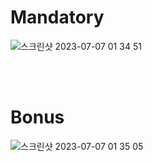 # Mandatory

![스크린샷 2023-07-07 01 34 51](https://github.com/koreanddinghwan/inception_priv/assets/76278794/b88abc97-0b8c-475e-844e-82efd368e7b4)


<br><br>

# Bonus

![스크린샷 2023-07-07 01 35 05](https://github.com/koreanddinghwan/inception_priv/assets/76278794/7f1d9f9a-8941-4cf2-8966-e808596c4c1f)
